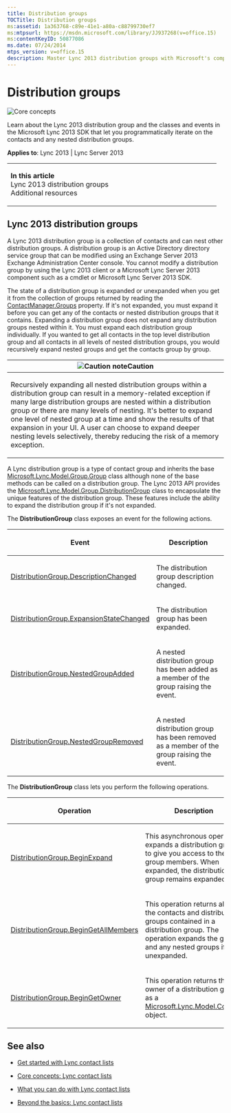 ```yaml
---
title: Distribution groups
TOCTitle: Distribution groups
ms:assetid: 1a363768-c89e-41e1-a80a-c88799730ef7
ms:mtpsurl: https://msdn.microsoft.com/library/JJ937268(v=office.15)
ms:contentKeyID: 50877086
ms.date: 07/24/2014
mtps_version: v=office.15
description: Master Lync 2013 distribution groups with Microsoft's comprehensive guide. Learn to programmatically iterate contacts, manage nested groups, and more.
---
```


# Distribution groups

![Core concepts](images/JJ933133.mod_icon_CoreConcepts_long(Office.15).png "Core concepts")

Learn about the Lync 2013 distribution group and the classes and events in the Microsoft Lync 2013 SDK that let you programmatically iterate on the contacts and any nested distribution groups.



**Applies to**: Lync 2013 | Lync Server 2013

<table>
<colgroup>
<col style="width: 50%" />
<col style="width: 50%" />
</colgroup>
<tbody>
<tr class="odd">
<td><p><strong>In this article</strong><br />
Lync 2013 distribution groups<br />
Additional resources</p></td>
<td><p></p></td>
</tr>
</tbody>
</table>

## Lync 2013 distribution groups

A Lync 2013 distribution group is a collection of contacts and can nest other distribution groups. A distribution group is an Active Directory directory service group that can be modified using an Exchange Server 2013 Exchange Administration Center console. You cannot modify a distribution group by using the Lync 2013 client or a Microsoft Lync Server 2013 component such as a cmdlet or Microsoft Lync Server 2013 SDK.

The state of a distribution group is expanded or unexpanded when you get it from the collection of groups returned by reading the [ContactManager.Groups](https://msdn.microsoft.com/library/jj277988\(v=office.15\)) property. If it's not expanded, you must expand it before you can get any of the contacts or nested distribution groups that it contains. Expanding a distribution group does not expand any distribution groups nested within it. You must expand each distribution group individually. If you wanted to get all contacts in the top level distribution group and all contacts in all levels of nested distribution groups, you would recursively expand nested groups and get the contacts group by group.

<table>
<colgroup>
<col style="width: 100%" />
</colgroup>
<thead>
<tr class="header">
<th><img src="images/JJ933089.alert_caution(Office.15).gif" title="Caution note" alt="Caution note" /><strong>Caution</strong></th>
</tr>
</thead>
<tbody>
<tr class="odd">
<td><p>Recursively expanding all nested distribution groups within a distribution group can result in a memory-related exception if many large distribution groups are nested within a distribution group or there are many levels of nesting. It's better to expand one level of nested group at a time and show the results of that expansion in your UI. A user can choose to expand deeper nesting levels selectively, thereby reducing the risk of a memory exception.</p></td>
</tr>
</tbody>
</table>

A Lync distribution group is a type of contact group and inherits the base [Microsoft.Lync.Model.Group.Group](https://msdn.microsoft.com/library/jj266012\(v=office.15\)) class although none of the base methods can be called on a distribution group. The Lync 2013 API provides the [Microsoft.Lync.Model.Group.DistributionGroup](https://msdn.microsoft.com/library/jj293432\(v=office.15\)) class to encapsulate the unique features of the distribution group. These features include the ability to expand the distribution group if it's not expanded.

The **DistributionGroup** class exposes an event for the following actions.

<table>
<colgroup>
<col style="width: 50%" />
<col style="width: 50%" />
</colgroup>
<thead>
<tr class="header">
<th><p>Event</p></th>
<th><p>Description</p></th>
</tr>
</thead>
<tbody>
<tr class="odd">
<td><p><a href="https://msdn.microsoft.com/library/jj277365(v=office.15)">DistributionGroup.DescriptionChanged</a></p></td>
<td><p>The distribution group description changed.</p></td>
</tr>
<tr class="even">
<td><p><a href="https://msdn.microsoft.com/library/jj277384(v=office.15)">DistributionGroup.ExpansionStateChanged</a></p></td>
<td><p>The distribution group has been expanded.</p></td>
</tr>
<tr class="odd">
<td><p><a href="https://msdn.microsoft.com/library/jj274804(v=office.15)">DistributionGroup.NestedGroupAdded</a></p></td>
<td><p>A nested distribution group has been added as a member of the group raising the event.</p></td>
</tr>
<tr class="even">
<td><p><a href="https://msdn.microsoft.com/library/jj267997(v=office.15)">DistributionGroup.NestedGroupRemoved</a></p></td>
<td><p>A nested distribution group has been removed as a member of the group raising the event.</p></td>
</tr>
</tbody>
</table>

The **DistributionGroup** class lets you perform the following operations.

<table>
<colgroup>
<col style="width: 50%" />
<col style="width: 50%" />
</colgroup>
<thead>
<tr class="header">
<th><p>Operation</p></th>
<th><p>Description</p></th>
</tr>
</thead>
<tbody>
<tr class="odd">
<td><p><a href="https://msdn.microsoft.com/library/jj274816(v=office.15)">DistributionGroup.BeginExpand</a></p></td>
<td><p>This asynchronous operation expands a distribution group to give you access to the group members. When expanded, the distribution group remains expanded.</p></td>
</tr>
<tr class="even">
<td><p><a href="https://msdn.microsoft.com/library/jj268237(v=office.15)">DistributionGroup.BeginGetAllMembers</a></p></td>
<td><p>This operation returns all of the contacts and distribution groups contained in a distribution group. The operation expands the group and any nested groups if unexpanded.</p></td>
</tr>
<tr class="odd">
<td><p><a href="https://msdn.microsoft.com/library/jj277921(v=office.15)">DistributionGroup.BeginGetOwner</a></p></td>
<td><p>This operation returns the owner of a distribution group as a <a href="https://msdn.microsoft.com/library/jj266463(v=office.15)">Microsoft.Lync.Model.Contact</a> object.</p></td>
</tr>
</tbody>
</table>

## See also

  - [Get started with Lync contact lists](get-started-with-lync-contact-lists.md)

  - [Core concepts: Lync contact lists](core-concepts-lync-contact-lists.md)

  - [What you can do with Lync contact lists](what-you-can-do-with-lync-contact-lists.md)

  - [Beyond the basics: Lync contact lists](beyond-the-basics-lync-contact-lists.md)

